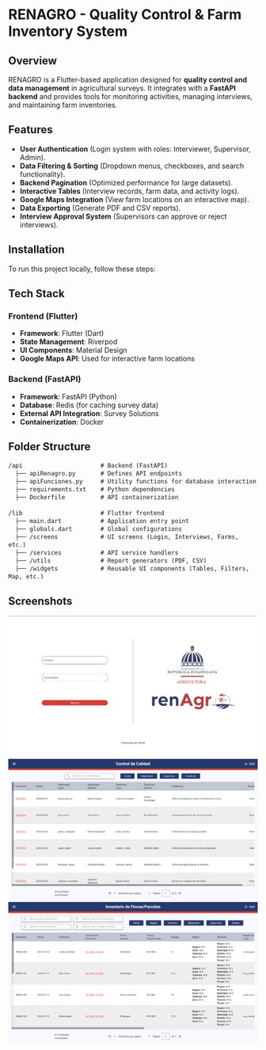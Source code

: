 # RENAGRO - Quality Control & Farm Inventory System

## Overview
RENAGRO is a Flutter-based application designed for **quality control and data management** in agricultural surveys. It integrates with a **FastAPI backend** and provides tools for monitoring activities, managing interviews, and maintaining farm inventories.

## Features
- **User Authentication** (Login system with roles: Interviewer, Supervisor, Admin).
- **Data Filtering & Sorting** (Dropdown menus, checkboxes, and search functionality).
- **Backend Pagination** (Optimized performance for large datasets).
- **Interactive Tables** (Interview records, farm data, and activity logs).
- **Google Maps Integration** (View farm locations on an interactive map).
- **Data Exporting** (Generate PDF and CSV reports).
- **Interview Approval System** (Supervisors can approve or reject interviews).

## Installation
To run this project locally, follow these steps:

## Tech Stack
### **Frontend (Flutter)**
- **Framework**: Flutter (Dart)
- **State Management**: Riverpod
- **UI Components**: Material Design
- **Google Maps API**: Used for interactive farm locations

### **Backend (FastAPI)**
- **Framework**: FastAPI (Python)
- **Database**: Redis (for caching survey data)
- **External API Integration**: Survey Solutions
- **Containerization**: Docker

## Folder Structure
```
/api                      # Backend (FastAPI)
  ├── apiRenagro.py       # Defines API endpoints
  ├── apiFunciones.py     # Utility functions for database interaction
  ├── requirements.txt    # Python dependencies
  ├── Dockerfile          # API containerization

/lib                      # Flutter frontend
  ├── main.dart           # Application entry point
  ├── globals.dart        # Global configurations
  ├── /screens            # UI screens (Login, Interviews, Farms, etc.)
  ├── /services           # API service handlers
  ├── /utils              # Report generators (PDF, CSV)
  ├── /widgets            # Reusable UI components (Tables, Filters, Map, etc.)
```

## Screenshots
![Login Screen](screenshots/login_screen.png)
![Quality Control Table](screenshots/control_calidad_screen.png)
![Farm Inventory](screenshots/fincas_parcelas_screen.png)
